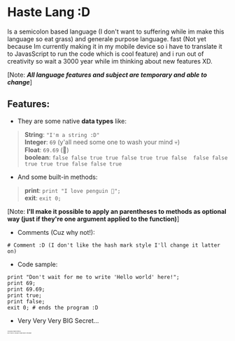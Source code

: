 # Haste Lang :D 
Is a semicolon based language (I don't want to suffering while im make this language so eat grass) and generale purpose language. fast (Not yet because Im currently making it in my mobile device so i have to translate it to JavasScript to run the code which is cool feature) and i run out of creativity so wait a 3000 year while im thinking about new features XD.

[Note:
**_All language features and subject are temporary 
and able to change_**]

## Features:
- They are some native **data types** like: <br/>
> **String**: `"I'm a string :D"` <br/>
> **Integer**: `69` (y'all need some one to wash your mind 💀) <br/>
> **Float**: `69.69` (🤨) <br/>
> **boolean**: `false false true true false true true false  false false true true true false false true`

- And some built-in methods: <br/>
> **print**: `print "I love penguin 🐧";`<br/>
> **exit**: `exit 0;`

[Note: **I'll make it possible to apply an parentheses to methods as optional way (just if they're one argument applied to the function)**]

- Comments (Cuz why not!):
```haste 
# Comment :D (I don't like the hash mark style I'll change it latter on)
```

- Code sample:
```haste
print "Don't wait for me to write 'Hello world' here!";
print 69;
print 69.69;
print true;
print false;
exit 0; # ends the program :D
```

- Very Very Very BIG Secret...
<p style="font-size: 2pt;">I will add a main method<br/>Don't worry i wouldn't make java's misstake</p>
